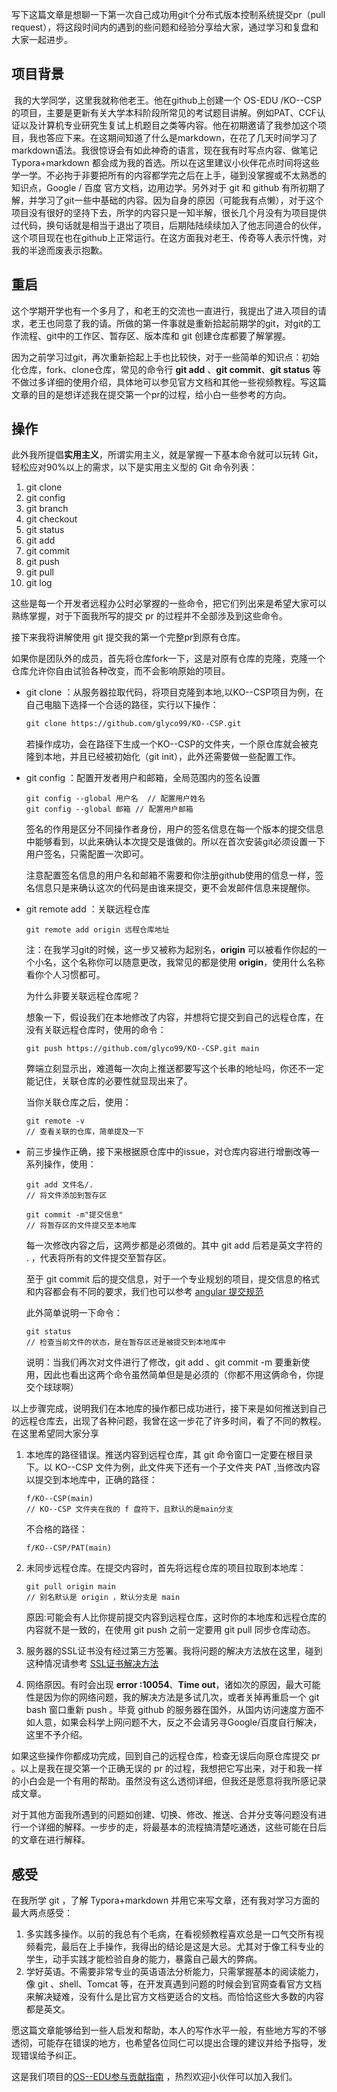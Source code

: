 ​	  写下这篇文章是想聊一下第一次自己成功用git个分布式版本控制系统提交pr（pull request），将这段时间内的遇到的些问题和经验分享给大家，通过学习和复盘和大家一起进步。

## 项目背景

​	  我的大学同学，这里我就称他老王。他在github上创建一个 OS-EDU /KO--CSP 的项目，主要是更新有关大学本科阶段所常见的考试题目讲解。例如PAT、CCF认证以及计算机专业研究生复试上机题目之类等内容。他在初期邀请了我参加这个项目，我也答应下来。在这期间知道了什么是markdown，在花了几天时间学习了markdown语法。我很惊讶会有如此神奇的语言，现在我有时写点内容、做笔记 Typora+markdown 都会成为我的首选。所以在这里建议小伙伴花点时间将这些学一学。不必拘于非要把所有的内容都学完之后在上手，碰到没掌握或不太熟悉的知识点，Google / 百度 官方文档，边用边学。另外对于 git 和 github 有所初期了解，并学习了git一些中基础的内容。因为自身的原因（可能我有点懒），对于这个项目没有很好的坚持下去，所学的内容只是一知半解，很长几个月没有为项目提供过代码，换句话就是相当于退出了项目，后期陆陆续续加入了他志同道合的伙伴，这个项目现在也在github上正常运行。在这方面我对老王、传奇等人表示忏愧，对我的半途而废表示抱歉。

## 重启

​	  这个学期开学也有一个多月了，和老王的交流也一直进行，我提出了进入项目的请求，老王也同意了我的请。所做的第一件事就是重新拾起前期学的git，对git的工作流程、git中的工作区、暂存区、版本库和 git 创建仓库都要了解掌握。

​	  因为之前学习过git，再次重新拾起上手也比较快，对于一些简单的知识点：初始化仓库，fork、clone仓库，常见的命令行 **git add** 、**git commit**、**git status** 等不做过多详细的使用介绍，具体地可以参见官方文档和其他一些视频教程。写这篇文章的目的是想详述我在提交第一个pr的过程，给小白一些参考的方向。

## 操作

此外我所提倡**实用主义**，所谓实用主义，就是掌握一下基本命令就可以玩转 Git，轻松应对90%以上的需求，以下是实用主义型的 Git 命令列表：

1. git clone
2. git config
3. git branch 
4. git checkout
5. git status
6. git add
7. git commit
8. git push
9. git pull
10. git log

这些是每一个开发者远程办公时必掌握的一些命令，把它们列出来是希望大家可以熟练掌握，对于下面我所写的提交 pr 的过程并不全部涉及到这些命令。

接下来我将讲解使用 git 提交我的第一个完整pr到原有仓库。

如果你是团队外的成员，首先将仓库fork一下，这是对原有仓库的克隆，克隆一个仓库允许你自由试验各种改变，而不会影响原始的项目。

+ git clone ：从服务器拉取代码，将项目克隆到本地,以KO--CSP项目为例，在自己电脑下选择一个合适的路径，实行以下操作：

  ```markdown
  git clone https://github.com/glyco99/KO--CSP.git
  ```

  若操作成功，会在路径下生成一个KO--CSP的文件夹，一个原仓库就会被克隆到本地，并且已经被初始化（git init），此外还需要做一些配置工作。

+ git config ：配置开发者用户和邮箱，全局范围内的签名设置

  ``` 
  git config --global 用户名  // 配置用户姓名
  git config --global 邮箱 // 配置用户邮箱
  ```

  签名的作用是区分不同操作者身份，用户的签名信息在每一个版本的提交信息中能够看到，以此来确认本次提交是谁做的。所以在首次安装git必须设置一下用户签名，只需配置一次即可。

  注意配置签名信息的用户名和邮箱不需要和你注册github使用的信息一样，签名信息只是来确认这次的代码是由谁来提交，更不会发邮件信息来提醒你。

+ git remote add ：关联远程仓库

  ``` 
  git remote add origin 远程仓库地址
  ```

  注：在我学习git的时候，这一步又被称为起别名，**origin** 可以被看作你起的一个小名，这个名称你可以随意更改，我常见的都是使用 **origin**，使用什么名称看你个人习惯都可。

  为什么非要关联远程仓库呢？

  想象一下，假设我们在本地修改了内容，并想将它提交到自己的远程仓库，在没有关联远程仓库时，使用的命令：

  ```
  git push https://github.com/glyco99/KO--CSP.git main
  ```

  弊端立刻显示出，难道每一次向上推送都要写这个长串的地址吗，你还不一定能记住，关联仓库的必要性就显现出来了。

  当你关联仓库之后，使用：

  ```
  git remote -v
  // 查看关联的仓库，简单提及一下
  ```

+ 前三步操作正确，接下来根据原仓库中的issue，对仓库内容进行增删改等一系列操作，使用：

  ````
  git add 文件名/.
  // 将文件添加到暂存区
  
  git commit -m"提交信息" 
  // 将暂存区的文件提交至本地库
  ````

  每一次修改内容之后，这两步都是必须做的。其中 git add 后若是英文字符的 . ，代表将所有的文件提交至暂存区。

  至于 git commit 后的提交信息，对于一个专业规划的项目，提交信息的格式和内容都会有不同的要求，我们也可以参考 [angular 提交规范](https://github.com/angular/angular.js/blob/master/DEVELOPERS.md) 

  此外简单说明一下命令：

  ``` 
  git status 
  // 检查当前文件的状态，是在暂存区还是被提交到本地库中
  ```

  说明：当我们再次对文件进行了修改，git add 、git commit -m 要重新使用，因此也看出这两个命令虽然简单但是是必须的（你都不用这俩命令，你提交个球球啊）

以上步骤完成，说明我们在本地库的操作都已成功进行，接下来是如何推送到自己的远程仓库去，出现了各种问题，我曾在这一步花了许多时间，看了不同的教程。在这里希望同大家分享

 1. 本地库的路径错误。推送内容到远程仓库，其 git 命令窗口一定要在根目录下。以 KO--CSP 文件为例，此文件夹下还有一个子文件夹 PAT ,当修改内容以提交到本地库中，正确的路径：

    ``` 
    f/KO--CSP(main)
    // KO--CSP 文件夹在我的 f 盘符下，且默认的是main分支
    ```

     不合格的路径：

    ```
    f/KO--CSP/PAT(main)
    ```

2. 未同步远程仓库。在提交内容时，首先将远程仓库的项目拉取到本地库：

    ```
    git pull origin main
    // 别名默认是 origin ，默认分支是 main
    ```

    原因:可能会有人比你提前提交内容到远程仓库，这时你的本地库和远程仓库的内容就不是一致的，在使用 git push 之前一定要用 git pull 同步仓库动态。

3. 服务器的SSL证书没有经过第三方签署。我将问题的解决方法放在这里，碰到这种情况请参考 [SSL证书解决方法](https://blog.csdn.net/m0_37052320/article/details/77799413) 

4. 网络原因。有时会出现 **error :10054**、**Time out**，诸如次的原因，最大可能性是因为你的网络问题，我的解决方法是多试几次，或者关掉再重启一个 git bash 窗口重新 push 。毕竟 github 的服务器在国外，从国内访问速度方面不如人意，如果会科学上网问题不大，反之不会请另寻Google/百度自行解决，这里不予介绍。

如果这些操作你都成功完成，回到自己的远程仓库，检查无误后向原仓库提交 pr 。以上是我在提交第一个正确无误的 pr 的过程，我想把它写出来，对于和我一样的小白会是一个有用的帮助。虽然没有这么透彻详细，但我还是愿意将我所感记录成文章。

对于其他方面我所遇到的问题如创建、切换、修改、推送、合并分支等问题没有进行一个详细的解释。一步步的走，将最基本的流程搞清楚吃通透，这些可能在日后的文章在进行解释。

## 感受

  在我所学 git ，了解 Typora+markdown 并用它来写文章，还有我对学习方面的最大两点感受：

1. 多实践多操作。以前的我总有个毛病，在看视频教程喜欢总是一口气交所有视频看完，最后在上手操作，我得出的结论是这是大忌。尤其对于像工科专业的学生，动手实践才能检验自身的能力，暴露自己最大的弊病。
2. 学好英语。不需要非常专业的英语语法分析能力，只需掌握基本的阅读能力，像 git 、shell、Tomcat 等，在开发真遇到问题的时候会到官网查看官方文档来解决疑难，没有什么是比官方文档更适合的文档。而恰恰这些大多数的内容都是英文。

愿这篇文章能够给到一些人启发和帮助，本人的写作水平一般，有些地方写的不够透彻，可能存在错误的地方，也希望各位同仁可以提出合理的建议并给予指导，发现错误给予纠正。

这是我们项目的[OS--EDU参与贡献指南](https://os-edu.github.io/contribution/add_contributing_guide/) ，热烈欢迎小伙伴可以加入我们。





































